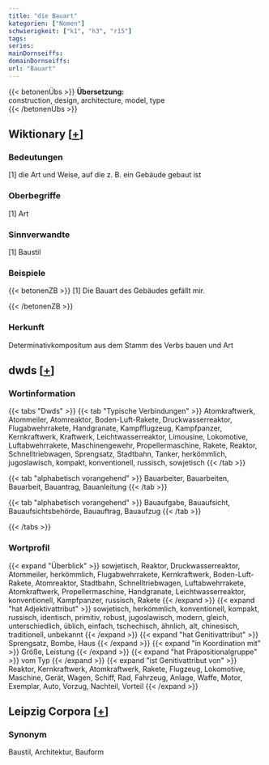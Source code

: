 ```yaml
---
title: "die Bauart"
kategorien: ["Nomen"]
schwierigkeit: ["k1", "h3", "r15"]
tags:
series:
mainDornseiffs:
domainDornseiffs:
url: "Bauart"
---
```


{{< betonenÜbs >}}
**Übersetzung:**  
construction, design, architecture, model, type  
{{< /betonenÜbs >}}

## Wiktionary [[+](https://de.wiktionary.org/wiki/Bauart)]

### Bedeutungen
[1] die Art und Weise, auf die z. B. ein Gebäude gebaut ist  

### Oberbegriffe
[1] Art  

### Sinnverwandte
[1] Baustil  

### Beispiele
{{< betonenZB >}}
[1] Die Bauart des Gebäudes gefällt mir.  

{{< /betonenZB >}}
### Herkunft
Determinativkompositum aus dem Stamm des Verbs bauen und Art  



## dwds [[+](https://www.dwds.de/wb/Bauart)]

### Wortinformation
{{< tabs "Dwds" >}}
{{< tab "Typische Verbindungen" >}}
Atomkraftwerk, Atommeiler, Atomreaktor, Boden-Luft-Rakete, Druckwasserreaktor, Flugabwehrrakete, Handgranate, Kampfflugzeug, Kampfpanzer, Kernkraftwerk, Kraftwerk, Leichtwasserreaktor, Limousine, Lokomotive, Luftabwehrrakete, Maschinengewehr, Propellermaschine, Rakete, Reaktor, Schnelltriebwagen, Sprengsatz, Stadtbahn, Tanker, herkömmlich, jugoslawisch, kompakt, konventionell, russisch, sowjetisch
{{< /tab >}}

{{< tab "alphabetisch vorangehend" >}}
Bauarbeiter, Bauarbeiten, Bauarbeit, Bauantrag, Bauanleitung
{{< /tab >}}

{{< tab "alphabetisch vorangehend" >}}
Bauaufgabe, Bauaufsicht, Bauaufsichtsbehörde, Bauauftrag, Bauaufzug
{{< /tab >}}

{{< /tabs >}}

### Wortprofil
{{< expand "Überblick" >}} sowjetisch, Reaktor, Druckwasserreaktor, Atommeiler, herkömmlich, Flugabwehrrakete, Kernkraftwerk, Boden-Luft-Rakete, Atomreaktor, Stadtbahn, Schnelltriebwagen, Luftabwehrrakete, Atomkraftwerk, Propellermaschine, Handgranate, Leichtwasserreaktor, konventionell, Kampfpanzer, russisch, Rakete {{< /expand >}}
{{< expand "hat Adjektivattribut" >}} sowjetisch, herkömmlich, konventionell, kompakt, russisch, identisch, primitiv, robust, jugoslawisch, modern, gleich, unterschiedlich, üblich, einfach, tschechisch, ähnlich, alt, chinesisch, traditionell, unbekannt {{< /expand >}}
{{< expand "hat Genitivattribut" >}} Sprengsatz, Bombe, Haus {{< /expand >}}
{{< expand "in Koordination mit" >}} Größe, Leistung {{< /expand >}}
{{< expand "hat Präpositionalgruppe" >}} vom Typ {{< /expand >}}
{{< expand "ist Genitivattribut von" >}} Reaktor, Kernkraftwerk, Atomkraftwerk, Rakete, Flugzeug, Lokomotive, Maschine, Gerät, Wagen, Schiff, Rad, Fahrzeug, Anlage, Waffe, Motor, Exemplar, Auto, Vorzug, Nachteil, Vorteil {{< /expand >}}

## Leipzig Corpora [[+](https://corpora.uni-leipzig.de/en/res?word=Bauart&corpusId=deu_newscrawl-public_2018)]


### Synonym
Baustil, Architektur, Bauform

